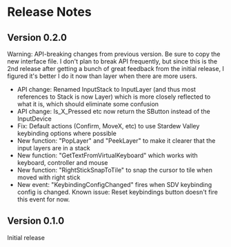 ﻿
# Release Notes

## Version 0.2.0

Warning: API-breaking changes from previous version. Be sure to copy the new interface file. I don't plan to break API frequently,
but since this is the 2nd release after getting a bunch of great feedback from the initial release, I figured it's better I do it
now than layer when there are more users.

- API change: Renamed InputStack to InputLayer (and thus most references to Stack is now Layer) which is more closely reflected to what it is, which should eliminate some confusion
- API change: Is_X_Pressed etc now return the SButton instead of the InputDevice
- Fix: Default actions (Confirm, MoveX, etc) to use Stardew Valley keybinding options where possible
- New function: "PopLayer" and "PeekLayer" to make it clearer that the input layers are in a stack
- New function: "GetTextFromVirtualKeyboard" which works with keyboard, controller and mouse
- New function: "RightStickSnapToTile" to snap the cursor to tile when moved with right stick
- New event: "KeybindingConfigChanged" fires when SDV keybinding config is changed. Known issue: Reset keybindings button doesn't fire this event for now.

## Version 0.1.0

Initial release
